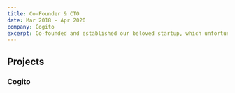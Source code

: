 ```yaml
---
title: Co-Founder & CTO
date: Mar 2018 - Apr 2020
company: Cogito
excerpt: Co-founded and established our beloved startup, which unfortunately couldn't survived the COVID-19 pandemic economical crysis.
---
```


## Projects

### Cogito
